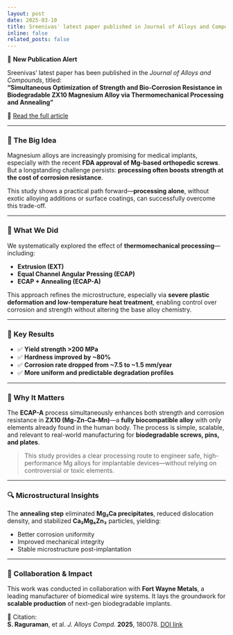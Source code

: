 ```yaml
---
layout: post
date: 2025-03-10
title: Sreenivas' latest paper published in Journal of Alloys and Compounds
inline: false
related_posts: false
---
```


📢 **New Publication Alert**

Sreenivas’ latest paper has been published in the *Journal of Alloys and Compounds*, titled:  
**“Simultaneous Optimization of Strength and Bio-Corrosion Resistance in Biodegradable ZX10 Magnesium Alloy via Thermomechanical Processing and Annealing”**

🔗 [Read the full article](https://doi.org/10.1016/j.jallcom.2025.180078)

---

### 🧭 The Big Idea  
Magnesium alloys are increasingly promising for medical implants, especially with the recent **FDA approval of Mg-based orthopedic screws**. But a longstanding challenge persists: **processing often boosts strength at the cost of corrosion resistance**.

This study shows a practical path forward—**processing alone**, without exotic alloying additions or surface coatings, can successfully overcome this trade-off.

---

### 🔧 What We Did  
We systematically explored the effect of **thermomechanical processing**—including:
- **Extrusion (EXT)**
- **Equal Channel Angular Pressing (ECAP)**
- **ECAP + Annealing (ECAP-A)**

This approach refines the microstructure, especially via **severe plastic deformation and low-temperature heat treatment**, enabling control over corrosion and strength without altering the base alloy chemistry.

---

### 🌟 Key Results
- ✅ **Yield strength >200 MPa**
- ✅ **Hardness improved by ~80%**
- ✅ **Corrosion rate dropped from ~7.5 to ~1.5 mm/year**
- ✅ **More uniform and predictable degradation profiles**

---

### 🔬 Why It Matters  
The **ECAP-A** process simultaneously enhances both strength and corrosion resistance in **ZX10 (Mg-Zn-Ca-Mn)**—a **fully biocompatible alloy** with only elements already found in the human body. The process is simple, scalable, and relevant to real-world manufacturing for **biodegradable screws, pins, and plates**.

> This study provides a clear processing route to engineer safe, high-performance Mg alloys for implantable devices—without relying on controversial or toxic elements.

---

### 🔍 Microstructural Insights  
The **annealing step** eliminated **Mg₂Ca precipitates**, reduced dislocation density, and stabilized **Ca₂Mg₆Zn₃** particles, yielding:
- Better corrosion uniformity  
- Improved mechanical integrity  
- Stable microstructure post-implantation

---

### 🤝 Collaboration & Impact  
This work was conducted in collaboration with **Fort Wayne Metals**, a leading manufacturer of biomedical wire systems. It lays the groundwork for **scalable production** of next-gen biodegradable implants.

📄 Citation:  
**S. Raguraman**, et al. *J. Alloys Compd.* **2025**, 180078. [DOI link](https://doi.org/10.1016/j.jallcom.2025.180078)
